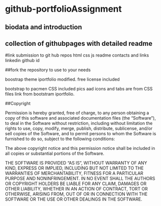 # github-portfolioAssignment
##  biodata  and introduction
## collection of githubpages with detailed readme

#link submission to git hub repos 
html
css
js 
readme
 contacts and links
 linkedin 
 github id
 
 
  
   ##fork the repository to use to your needs
   
   boostrap theme iportfolio modified. free license included
   <!-- =======================================================
  * Template Name: iPortfolio
  * Updated: Mar 10 2023 with Bootstrap v5.2.3
  * Template URL: https://bootstrapmade.com/iportfolio-bootstrap-portfolio-websites-template/
  * Author: BootstrapMade.com
  * License: https://bootstrapmade.com/license/
  ======================================================== -->
   bootstrap to pacmen CSS  included
   pics aad  icons and tabs  are from CSS files link from bootstram iportfolio.
   
   
##Copyright <Y2023> <COPYRIGHT MIT >

Permission is hereby granted, free of charge, to any person obtaining a copy of this software and associated documentation files (the “Software”), to deal in the Software without restriction, including without limitation the rights to use, copy, modify, merge, publish, distribute, sublicense, and/or sell copies of the Software, and to permit persons to whom the Software is furnished to do so, subject to the following conditions:

The above copyright notice and this permission notice shall be included in all copies or substantial portions of the Software.

THE SOFTWARE IS PROVIDED “AS IS”, WITHOUT WARRANTY OF ANY KIND, EXPRESS OR IMPLIED, INCLUDING BUT NOT LIMITED TO THE WARRANTIES OF MERCHANTABILITY, FITNESS FOR A PARTICULAR PURPOSE AND NONINFRINGEMENT. IN NO EVENT SHALL THE AUTHORS OR COPYRIGHT HOLDERS BE LIABLE FOR ANY CLAIM, DAMAGES OR OTHER LIABILITY, WHETHER IN AN ACTION OF CONTRACT, TORT OR OTHERWISE, ARISING FROM, OUT OF OR IN CONNECTION WITH THE SOFTWARE OR THE USE OR OTHER DEALINGS IN THE SOFTWARE.

